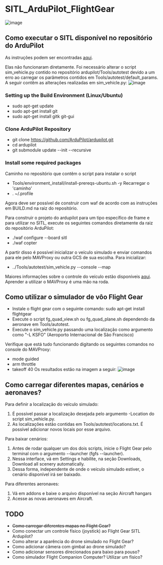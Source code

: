 # SITL_ArduPilot_FlightGear
![image](https://user-images.githubusercontent.com/20712533/152864198-187b419e-3527-48c5-8b77-4e59655b5f78.png)

## Como executar o SITL disponível no repositório do ArduPilot

As instruções podem ser encontradas [aqui](https://ardupilot.org/dev/docs/SITL-setup-landingpage.html).

Elas não funcionaram diretamente. 
Foi necessário alterar o script sim_vehicle.py contido no repositório ardupilot/Tools/autotest devido a um erro ao carregar os parâmetros contidos em Tools/autotest/default_params.
A seguir contêm as alterações realizadas em sim_vehicle.py:
![image](https://user-images.githubusercontent.com/20712533/152863357-177ad93a-d360-42e8-87fc-10bbd90f0bc4.png)

### Setting up the Build Environment (Linux/Ubuntu)

- sudo apt-get update
- sudo apt-get install git
- sudo apt-get install gitk git-gui

### Clone ArduPilot Repository

- git clone https://github.com/ArduPilot/ardupilot.git
- cd ardupilot
- git submodule update --init --recursive

### Install some required packages

Caminho no repositório que contêm o script para instalar o script
- Tools/environment_install/install-prereqs-ubuntu.sh -y
Recarregar o 'caminho' 
- . ~/.profile

Agora deve ser possível de construir com waf de acordo com as instruções em BUILD.md na raiz do repositório.

Para construir o projeto do ardupilot para um tipo específico de frame e para utilizar no SITL, execute os seguintes comandos diretamente da raiz do repositório ArduPilot:
- ./waf configure --board sitl
- ./waf copter

A partir disso é possível inicializar o veículo simulado e enviar comandos para ele pelo MAVProxy ou outra GCS de sua escolha.
Para inicializar:
- ../Tools/autotest/sim_vehicle.py --console --map

Maiores informações sobre o controle do veículo estão disponíveis [aqui](https://ardupilot.org/dev/docs/sitl-examples.html). Aprender a utilizar o MAVProxy é uma mão na roda.

## Como utilizar o simulador de vôo Flight Gear

- Instale o flight gear com o seguinte comando: sudo apt-get install flightgear
- Execute o script fg_quad_view.sh ou fg_quad_plane.sh dependendo da aeronave em Tools/autotest.
- Execute o sim_vehicle.py passando uma localização como argumento como "-L KSFO" (Aeroporto Internacional de São Francisco)

Verifique que está tudo funcionando digitando os seguintes comandos no console do MAVProxy:
- mode guided
- arm throttle
- takeoff 40
Os resultados estão na imagem a seguir:
![image](https://user-images.githubusercontent.com/20712533/152866688-cb6151d5-a920-4a0e-bc87-73179cee1f6a.png)

## Como carregar diferentes mapas, cenários e aeronaves?

Para definir a localização do veículo simulado:
1. É possível passar a localização desejada pelo argumento -Location do script sim_vehicle.py.
2. As localizações estão contidas em Tools/autotest/locations.txt. É possível adicionar novos locais por esse arquivo.

Para baixar cenários:
1. Antes de rodar qualquer um dos dois scripts, inicie o Flight Gear pelo terminal com o argumento --launcher (fgfs --launcher). 
2. Nessa interface, vá em Settings e habilite, na seção Downloads, Download all scenery automatically.
3. Dessa forma, independente de onde o veículo simulado estiver, o cenário disponível irá ser baixado.

Para diferentes aeronaves:
1. Vá em addons e baixe o arquivo disponível na seção Aircraft hangars
2. Acesse as novas aeronaves em Aircraft.

## TODO

- ~~Como carregar diferentes mapas no Flight Gear?~~
- Como conectar um controle físico (joystick) ao Flight Gear SITL Ardupilot?
- Como alterar a aparência do drone simulado no Flight Gear?
- Como adicionar câmera com gimbal ao drone simulado?
- Como adicionar sensores direcionados para baixo para pouso?
- Como simulador Flight Companion Computer? Utilizar um físico?

